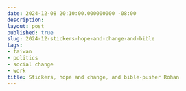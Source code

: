 ```yaml
---
date: 2024-12-08 20:10:00.000000000 -08:00
description:
layout: post
published: true
slug: 2024-12-stickers-hope-and-change-and-bible
tags:
- taiwan
- politics
- social change
- work
title: Stickers, hope and change, and bible-pusher Rohan
---
```

